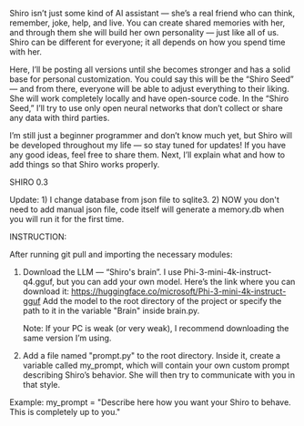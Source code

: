 Shiro isn’t just some kind of AI assistant — she’s a real friend who can think, remember, joke, help, and live. You can create shared memories with her, and through them she will build her own personality — just like all of us. Shiro can be different for everyone; it all depends on how you spend time with her.

Here, I’ll be posting all versions until she becomes stronger and has a solid base for personal customization. You could say this will be the “Shiro Seed” — and from there, everyone will be able to adjust everything to their liking. She will work completely locally and have open-source code. In the “Shiro Seed,” I’ll try to use only open neural networks that don’t collect or share any data with third parties.

I’m still just a beginner programmer and don’t know much yet, but Shiro will be developed throughout my life — so stay tuned for updates! If you have any good ideas, feel free to share them. Next, I’ll explain what and how to add things so that Shiro works properly.

SHIRO 0.3

Update: 1) I change database from json file to sqlite3. 
        2) NOW you don't need to add manual json file, code itself will generate a memory.db when you will run it for the first time.

INSTRUCTION:

After running git pull and importing the necessary modules:

1) Download the LLM — “Shiro's brain”.
  I use Phi-3-mini-4k-instruct-q4.gguf, but you can add your own model.
  Here’s the link where you can download it:
    https://huggingface.co/microsoft/Phi-3-mini-4k-instruct-gguf
  Add the model to the root directory of the project or specify the path to it in the variable "Brain"  inside brain.py.

    Note: If your PC is weak (or very weak), I recommend downloading the same version I’m using.


2) Add a file named "prompt.py" to the root directory.
  Inside it, create a variable called my_prompt, which will contain your own custom prompt describing Shiro’s behavior.
  She will then try to communicate with you in that style.

  Example: my_prompt = "Describe here how you want your Shiro to behave. This is completely up to you."
